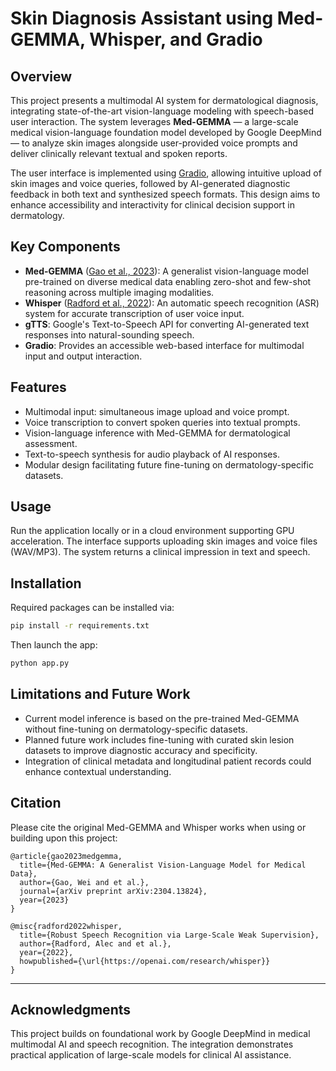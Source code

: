 
# Skin Diagnosis Assistant using Med-GEMMA, Whisper, and Gradio

## Overview

This project presents a multimodal AI system for dermatological diagnosis, integrating state-of-the-art vision-language modeling with speech-based user interaction. The system leverages **Med-GEMMA** — a large-scale medical vision-language foundation model developed by Google DeepMind — to analyze skin images alongside user-provided voice prompts and deliver clinically relevant textual and spoken reports.

The user interface is implemented using [Gradio](https://gradio.app/), allowing intuitive upload of skin images and voice queries, followed by AI-generated diagnostic feedback in both text and synthesized speech formats. This design aims to enhance accessibility and interactivity for clinical decision support in dermatology.

## Key Components

- **Med-GEMMA** ([Gao et al., 2023](https://arxiv.org/abs/2304.13824)): A generalist vision-language model pre-trained on diverse medical data enabling zero-shot and few-shot reasoning across multiple imaging modalities.
- **Whisper** ([Radford et al., 2022](https://openai.com/research/whisper)): An automatic speech recognition (ASR) system for accurate transcription of user voice input.
- **gTTS**: Google's Text-to-Speech API for converting AI-generated text responses into natural-sounding speech.
- **Gradio**: Provides an accessible web-based interface for multimodal input and output interaction.

## Features

- Multimodal input: simultaneous image upload and voice prompt.
- Voice transcription to convert spoken queries into textual prompts.
- Vision-language inference with Med-GEMMA for dermatological assessment.
- Text-to-speech synthesis for audio playback of AI responses.
- Modular design facilitating future fine-tuning on dermatology-specific datasets.

## Usage

Run the application locally or in a cloud environment supporting GPU acceleration. The interface supports uploading skin images and voice files (WAV/MP3). The system returns a clinical impression in text and speech.

## Installation

Required packages can be installed via:

```bash
pip install -r requirements.txt
````

Then launch the app:

```bash
python app.py
```

## Limitations and Future Work

* Current model inference is based on the pre-trained Med-GEMMA without fine-tuning on dermatology-specific datasets.
* Planned future work includes fine-tuning with curated skin lesion datasets to improve diagnostic accuracy and specificity.
* Integration of clinical metadata and longitudinal patient records could enhance contextual understanding.

## Citation

Please cite the original Med-GEMMA and Whisper works when using or building upon this project:

```
@article{gao2023medgemma,
  title={Med-GEMMA: A Generalist Vision-Language Model for Medical Data},
  author={Gao, Wei and et al.},
  journal={arXiv preprint arXiv:2304.13824},
  year={2023}
}

@misc{radford2022whisper,
  title={Robust Speech Recognition via Large-Scale Weak Supervision},
  author={Radford, Alec and et al.},
  year={2022},
  howpublished={\url{https://openai.com/research/whisper}}
}
```

---

## Acknowledgments

This project builds on foundational work by Google DeepMind in medical multimodal AI and speech recognition. The integration demonstrates practical application of large-scale models for clinical AI assistance.

